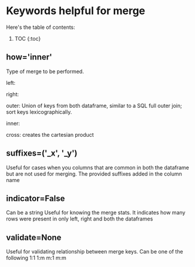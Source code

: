 # Keywords helpful for merge

Here's the table of contents:

1. TOC
{:toc}

## how='inner'
Type of merge to be performed.

left: 

right: 

outer: Union of keys from both dataframe, similar to a SQL full outer join; sort keys lexicographically.

inner: 

cross: creates the cartesian product
## suffixes=('_x', '_y')
Useful for cases when you columns that are common in both the dataframe but are not used for merging. The provided suffixes added in the column name

## indicator=False
Can be a string
Useful for knowing the merge stats. It indicates how many rows were present in only left, right and both the dataframes

## validate=None
Useful for validating relationship between merge keys.
Can be one of the following 
1:1
1:m
m:1
m:m

